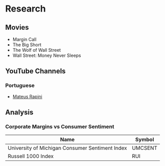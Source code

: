 # Research

<!--
https://www.youtube.com/watch?v=srmj8XNcQlg
-->

## Movies

- Margin Call
- The Big Short
- The Wolf of Wall Street
- Wall Street: Money Never Sleeps

<!--
Too Big to Fail
Boiler Room
Rogue Trader
Glengarry Glen Ross
Barbarians at the Gate
Trading Places
Places in the Heart
-->

## YouTube Channels

### Portuguese

- [Mateus Rapini](https://www.youtube.com/c/MateusRapini)

## Analysis

### Corporate Margins vs Consumer Sentiment

| Name                                            | Symbol  |
| ----------------------------------------------- | ------- |
| University of Michigan Consumer Sentiment Index | UMCSENT |
| Russell 1000 Index                              | RUI     |

<!--
TVC:RUI/
-->
